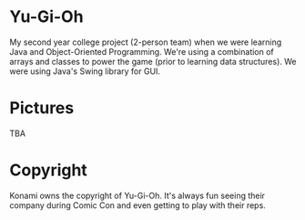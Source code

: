 # Yu-Gi-Oh

My second year college project (2-person team) when we were learning Java and Object-Oriented Programming. We're using a combination of arrays and classes to power the game (prior to learning data structures). We were using Java's Swing library for GUI.

# Pictures

TBA

# Copyright

Konami owns the copyright of Yu-Gi-Oh. It's always fun seeing their company during Comic Con and even getting to play with their reps.
